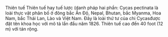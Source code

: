 Thiên tuế
Thiên tuế hay tuế lược (danh pháp hai phần: Cycas pectinata là loài thực vật phân bố ở đông bắc Ấn Độ, Nepal, Bhutan, bắc Myanma, Hoa Nam, bắc Thái Lan, Lào và Việt Nam. Đây là loài thứ tư của chi Cycasđược đặt tên khoa học với mô tả lần đầu năm 1826. Thiên tuế cao đến 40 foot (12 m) với tán rộng.